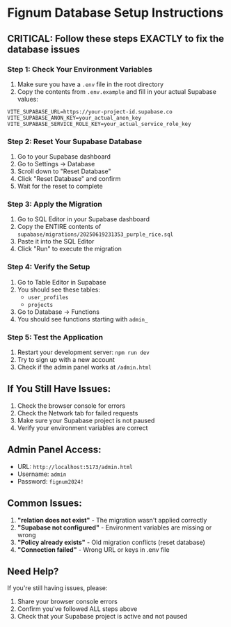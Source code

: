 # Fignum Database Setup Instructions

## CRITICAL: Follow these steps EXACTLY to fix the database issues

### Step 1: Check Your Environment Variables

1. Make sure you have a `.env` file in the root directory
2. Copy the contents from `.env.example` and fill in your actual Supabase values:

```
VITE_SUPABASE_URL=https://your-project-id.supabase.co
VITE_SUPABASE_ANON_KEY=your_actual_anon_key
VITE_SUPABASE_SERVICE_ROLE_KEY=your_actual_service_role_key
```

### Step 2: Reset Your Supabase Database

1. Go to your Supabase dashboard
2. Go to Settings → Database
3. Scroll down to "Reset Database" 
4. Click "Reset Database" and confirm
5. Wait for the reset to complete

### Step 3: Apply the Migration

1. Go to SQL Editor in your Supabase dashboard
2. Copy the ENTIRE contents of `supabase/migrations/20250619231353_purple_rice.sql`
3. Paste it into the SQL Editor
4. Click "Run" to execute the migration

### Step 4: Verify the Setup

1. Go to Table Editor in Supabase
2. You should see these tables:
   - `user_profiles`
   - `projects`
3. Go to Database → Functions
4. You should see functions starting with `admin_`

### Step 5: Test the Application

1. Restart your development server: `npm run dev`
2. Try to sign up with a new account
3. Check if the admin panel works at `/admin.html`

## If You Still Have Issues:

1. Check the browser console for errors
2. Check the Network tab for failed requests
3. Make sure your Supabase project is not paused
4. Verify your environment variables are correct

## Admin Panel Access:

- URL: `http://localhost:5173/admin.html`
- Username: `admin`
- Password: `fignum2024!`

## Common Issues:

1. **"relation does not exist"** - The migration wasn't applied correctly
2. **"Supabase not configured"** - Environment variables are missing or wrong
3. **"Policy already exists"** - Old migration conflicts (reset database)
4. **"Connection failed"** - Wrong URL or keys in .env file

## Need Help?

If you're still having issues, please:
1. Share your browser console errors
2. Confirm you've followed ALL steps above
3. Check that your Supabase project is active and not paused